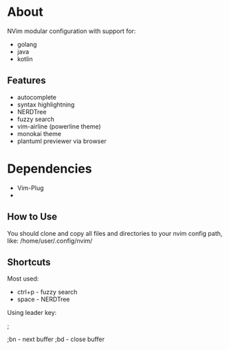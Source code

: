 # About
NVim modular configuration with support for:
 - golang
 - java
 - kotlin

## Features
 - autocomplete
 - syntax highlightning
 - NERDTree
 - fuzzy search
 - vim-airline (powerline theme)
 - monokai theme
 - plantuml previewer via browser

# Dependencies
- Vim-Plug
- 

## How to Use
You should clone and copy all files and directories to your nvim config path, like: /home/user/.config/nvim/

## Shortcuts

Most used:

 - ctrl+p - fuzzy search
 - space - NERDTree

Using leader key:

;

;bn - next buffer
;bd - close buffer


